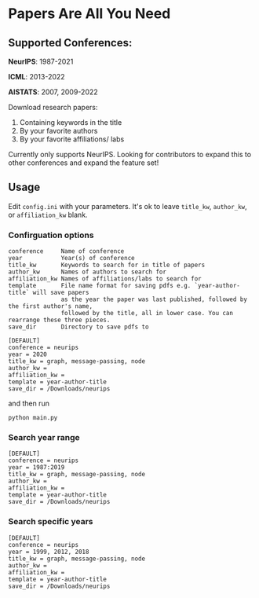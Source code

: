 # Papers Are All You Need

## Supported Conferences:

**NeurIPS**: 1987-2021

**ICML**: 2013-2022

**AISTATS**: 2007, 2009-2022

Download research papers:
1. Containing keywords in the title
2. By your favorite authors
3. By your favorite affiliations/ labs

Currently only supports NeurIPS. Looking for contributors to expand this to other conferences and expand the feature set!

## Usage

Edit `config.ini` with your parameters. It's ok to leave `title_kw`, `author_kw`, or `affiliation_kw` blank.


### Confirguation options

```
conference     Name of conference
year           Year(s) of conference
title_kw       Keywords to search for in title of papers
author_kw      Names of authors to search for
affiliation_kw Names of affiliations/labs to search for
template       File name format for saving pdfs e.g. `year-author-title` will save papers 
               as the year the paper was last published, followed by the first author's name, 
               followed by the title, all in lower case. You can rearrange these three pieces.
save_dir       Directory to save pdfs to
```

```
[DEFAULT]
conference = neurips
year = 2020
title_kw = graph, message-passing, node
author_kw = 
affiliation_kw = 
template = year-author-title
save_dir = /Downloads/neurips
```
and then run

`python main.py`

### Search year range
```
[DEFAULT]
conference = neurips
year = 1987:2019
title_kw = graph, message-passing, node
author_kw = 
affiliation_kw = 
template = year-author-title
save_dir = /Downloads/neurips
```

### Search specific years
```
[DEFAULT]
conference = neurips
year = 1999, 2012, 2018
title_kw = graph, message-passing, node
author_kw = 
affiliation_kw = 
template = year-author-title
save_dir = /Downloads/neurips
```